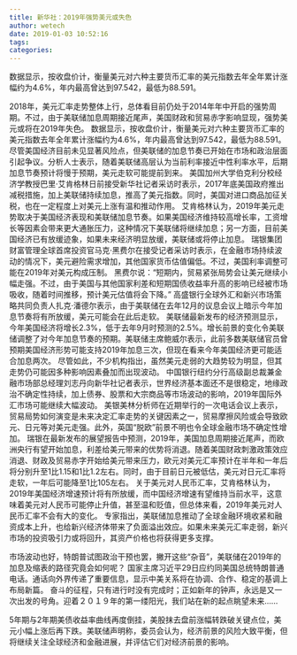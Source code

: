 ```yaml
---
title: 新华社：2019年强势美元或失色
author: wetech
date: 2019-01-03 10:52:16
tags: 
categories: 
---
```

数据显示，按收盘价计，衡量美元对六种主要货币汇率的美元指数去年全年累计涨幅约为4.6%，年内最高曾达到97.542，最低为88.591。
<!-- more -->
2018年，美元汇率走势整体上行，总体看目前仍处于2014年年中开启的强势周期。不过，由于美联储加息周期接近尾声，美国财政和贸易赤字影响显现，强势美元或将在2019年失色。
数据显示，按收盘价计，衡量美元对六种主要货币汇率的美元指数去年全年累计涨幅约为4.6%，年内最高曾达到97.542，最低为88.591。
尽管美国经济目前未见显著风险点，但美联储的加息节奏已开始在市场和政治层面引起争议。分析人士表示，随着美联储高层认为当前利率接近中性利率水平，后期加息节奏预计将慢于预期，美元走软可能提前到来。
美国加州大学伯克利分校经济学教授巴里·艾肯格林日前接受新华社记者采访时表示，2017年底美国政府推出减税措施，加上美联储持续加息，推高了美元指数。同时，美国对进口商品加征关税，也在一定程度上对美元上涨有温和推动作用。
艾肯格林认为，2019年美元走势取决于美国经济表现和美联储加息节奏。如果美国经济维持较高增长率，工资增长等因素会带来更大通胀压力，这种情况下美联储将继续加息；另一方面，目前美国经济已有放缓迹象，如果未来经济明显放缓，美联储或将停止加息。
瑞银集团财富管理全球首席投资官马克·黑费尔在接受记者采访时表示，在金融市场持续波动的情况下，美元避险需求增加，其他国家货币估值偏低。不过，美国利率调整可能在2019年对美元构成压制。
黑费尔说：“短期内，贸易紧张局势会让美元继续小幅走强。不过，由于美国与其他国家利差和短期国债收益率升高的影响已经被市场吸收，随着时间推移，预计美元估值将会下降。”
高盛银行全球外汇和新兴市场策略共同负责人扎克·潘德尔表示，由于美联储在去年12月的议息会议上暗示今年加息节奏将有所放缓，美元可能会在此后走软。
美联储最新发布的经济预测显示，今年美国经济将增长2.3%，低于去年9月时预测的2.5%。增长前景的变化令美联储调整了对今年加息节奏的预期。美联储主席鲍威尔表示，此前多数美联储官员曾预期美国经济形势可能支持2019年加息三次，但现在看来今年美国经济更可能适合加息两次。
尽管如此，不少机构指出，虽然美元走弱的大趋势较为明显，但其走势仍可能因多种影响因素叠加而出现波动。
中国银行纽约分行高级副总裁兼金融市场部总经理刘志丹向新华社记者表示，世界经济基本面还不是很稳定，地缘政治不确定性持续，加上债券、股票和大宗商品等市场波动的影响，2019年国际外汇市场可能继续大幅波动。
美银美林分析师在近期举行的一次电话会议上表示，贸易局势如何演变是未来决定汇率走势的关键因素之一，贸易摩擦风险或会导致欧元、日元等对美元走强。此外，英国“脱欧”前景不明也令全球金融市场不确定性增加。
瑞银在最新发布的展望报告中预测，2019年，美国加息周期接近尾声，而欧洲央行有望开始加息，利差给美元带来的优势将消退。随着美国财政刺激政策效应消退、财政及贸易赤字开始给美元带来压力，欧元对美元汇率预计在半年和一年后将分别升至1比1.15和1比1.2左右。同时，由于目前日元被低估，美元对日元汇率将走软，一年后可能降至1比105左右。
关于美元对人民币汇率，艾肯格林认为，2019年美国经济增速预计将有所放缓，而中国经济增速有望维持当前水平，这意味着美元对人民币可能停止升值，甚至温和贬值，但总体来看，2019年美元对人民币汇率不会有大的变化。
专家指出，美联储加息推动了全球金融环境收紧和融资成本上升，也给新兴经济体带来了负面溢出效应。如果未来美元汇率走弱，新兴市场的投资吸引力或将回升，其资产价格也将获得更多支撑。
 
 
市场波动也好，特朗普试图政治干预也罢，撇开这些“杂音”，美联储在2019年的加息及缩表的路径究竟会如何呢？
国家主席习近平29日应约同美国总统特朗普通电话。通话向外界传递了重要信息，显示中美关系将在协调、合作、稳定的基调上布局新篇。
奋斗的征程，只有进行时没有完成时；正如新年的钟声，永远是又一次出发的号角。迎着２０１９年的第一缕阳光，我们站在新的起点眺望未来……
5年期与2年期美债收益率曲线再度倒挂，美股抹去盘前涨幅转跌破关键点位，美元小幅上涨后再下跌。美联储声明称，委员会认为，经济前景的风险大致平衡，但将继续关注全球经济和金融进展，并评估它们对经济前景的影响。
